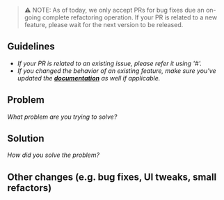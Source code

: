 > ⚠️ NOTE: As of today, we only accept PRs for bug fixes due an on-going complete refactoring operation. If your PR is related to a new feature, please wait for the next version to be released.

## Guidelines

- _If your PR is related to an existing issue, please refer it using '#'._
- _If you changed the behavior of an existing feature, make sure you've updated the **[documentation](https://microsoft-search.github.io/pnp-modern-search/build-the-doc/)** as well if applicable._

## Problem

_What problem are you trying to solve?_

## Solution

_How did you solve the problem?_

## Other changes (e.g. bug fixes, UI tweaks, small refactors)
